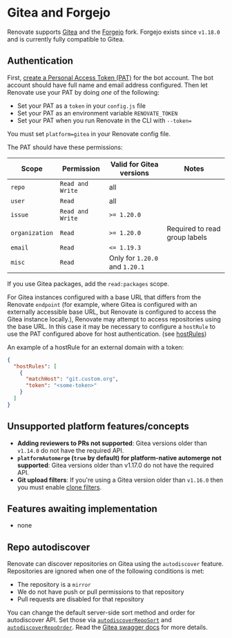 # Gitea and Forgejo

Renovate supports [Gitea](https://gitea.io) and the [Forgejo](https://forgejo.org) fork.
Forgejo exists since `v1.18.0` and is currently fully compatible to Gitea.

## Authentication

First, [create a Personal Access Token (PAT)](https://docs.gitea.io/en-us/api-usage/#authentication) for the bot account.
The bot account should have full name and email address configured.
Then let Renovate use your PAT by doing _one_ of the following:

- Set your PAT as a `token` in your `config.js` file
- Set your PAT as an environment variable `RENOVATE_TOKEN`
- Set your PAT when you run Renovate in the CLI with `--token=`

You must set `platform=gitea` in your Renovate config file.

The PAT should have these permissions:

| Scope          | Permission       | Valid for Gitea versions       | Notes                         |
| -------------- | ---------------- | ------------------------------ | ----------------------------- |
| `repo`         | `Read and Write` | all                            |                               |
| `user`         | `Read`           | all                            |                               |
| `issue`        | `Read and Write` | `>= 1.20.0`                    |                               |
| `organization` | `Read`           | `>= 1.20.0`                    | Required to read group labels |
| `email`        | `Read`           | `<= 1.19.3`                    |                               |
| `misc`         | `Read`           | Only for `1.20.0` and `1.20.1` |                               |

If you use Gitea packages, add the `read:packages` scope.

For Gitea instances configured with a base URL that differs from the Renovate `endpoint` (for example, where Gitea is configured with an externally accessible base URL, but Renovate is configured to access the Gitea instance locally.), Renovate may attempt to access repositories using the base URL.  In this case it may be necessary to configure a `hostRule` to use the PAT configured above for host authentication. (see [hostRules](https://docs.renovatebot.com/configuration-options/#hostrules))

An example of a hostRule for an external domain with a token:

```json
{
  "hostRules": [
    {
      "matchHost": "git.custom.org",
      "token": "<some-token>"
    }
  ]
}
```

## Unsupported platform features/concepts

- **Adding reviewers to PRs not supported**: Gitea versions older than `v1.14.0` do not have the required API.
- **`platformAutomerge` (`true` by default) for platform-native automerge not supported**: Gitea versions older than v1.17.0 do not have the required API.
- **Git upload filters**: If you're using a Gitea version older than `v1.16.0` then you must enable [clone filters](https://docs.gitea.io/en-us/clone-filters/).

## Features awaiting implementation

- none

## Repo autodiscover

Renovate can discover repositories on Gitea using the `autodiscover` feature.
Repositories are ignored when one of the following conditions is met:

- The repository is a `mirror`
- We do not have push or pull permissions to that repository
- Pull requests are disabled for that repository

You can change the default server-side sort method and order for autodiscover API.
Set those via [`autodiscoverRepoSort`](../../../self-hosted-configuration.md#autodiscoverreposort) and [`autodiscoverRepoOrder`](../../../self-hosted-configuration.md#autodiscoverrepoorder).
Read the [Gitea swagger docs](https://try.gitea.io/api/swagger#/repository/repoSearch) for more details.
